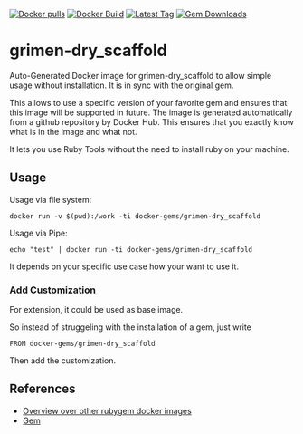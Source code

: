 [![Docker pulls](https://img.shields.io/docker/pulls/rubygem/grimen-dry_scaffold.svg)](https://hub.docker.com/r/rubygem/grimen-dry_scaffold/)
[![Docker Build](https://img.shields.io/docker/automated/rubygem/grimen-dry_scaffold.svg)](https://hub.docker.com/r/rubygem/grimen-dry_scaffold/)
[![Latest Tag](https://img.shields.io/github/tag/docker-rubygem/grimen-dry_scaffold.svg)](https://hub.docker.com/r/rubygem/grimen-dry_scaffold/)
[![Gem Downloads](https://img.shields.io/gem/dt/grimen-dry_scaffold.svg)](https://rubygems.org/gems/grimen-dry_scaffold/)
# grimen-dry_scaffold

Auto-Generated Docker image for grimen-dry_scaffold to allow simple usage without installation.
It is in sync with the original gem.

This allows to use a specific version of your favorite gem and ensures that this image will be supported in future.
The image is generated automatically from a github repository by Docker Hub.
This ensures that you exactly know what is in the image and what not.

It lets you use Ruby Tools without the need to install ruby on your machine.

## Usage

Usage via file system:

`docker run -v $(pwd):/work -ti docker-gems/grimen-dry_scaffold`

Usage via Pipe:

`echo "test" | docker run -ti docker-gems/grimen-dry_scaffold`

It depends on your specific use case how your want to use it.

### Add Customization

For extension, it could be used as base image.

So instead of struggeling with the installation of a gem, just write

`FROM docker-gems/grimen-dry_scaffold`

Then add the customization.

## References

 - [Overview over other rubygem docker images](https://github.com/thinkbot/docker-rubygem)
 - [Gem](https://rubygems.org/gems/grimen-dry_scaffold/)
